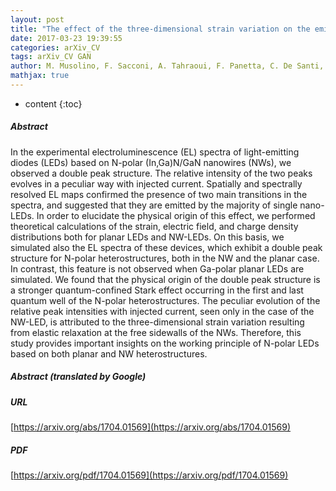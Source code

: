 ```yaml
---
layout: post
title: "The effect of the three-dimensional strain variation on the emission properties of light-emitting diodes based on N/GaN nanowires"
date: 2017-03-23 19:39:55
categories: arXiv_CV
tags: arXiv_CV GAN
author: M. Musolino, F. Sacconi, A. Tahraoui, F. Panetta, C. De Santi, M. Meneghini, E. Zanoni, L. Geelhaar
mathjax: true
---
```


* content
{:toc}

##### Abstract
In the experimental electroluminescence (EL) spectra of light-emitting diodes (LEDs) based on N-polar (In,Ga)N/GaN nanowires (NWs), we observed a double peak structure. The relative intensity of the two peaks evolves in a peculiar way with injected current. Spatially and spectrally resolved EL maps confirmed the presence of two main transitions in the spectra, and suggested that they are emitted by the majority of single nano-LEDs. In order to elucidate the physical origin of this effect, we performed theoretical calculations of the strain, electric field, and charge density distributions both for planar LEDs and NW-LEDs. On this basis, we simulated also the EL spectra of these devices, which exhibit a double peak structure for N-polar heterostructures, both in the NW and the planar case. In contrast, this feature is not observed when Ga-polar planar LEDs are simulated. We found that the physical origin of the double peak structure is a stronger quantum-confined Stark effect occurring in the first and last quantum well of the N-polar heterostructures. The peculiar evolution of the relative peak intensities with injected current, seen only in the case of the NW-LED, is attributed to the three-dimensional strain variation resulting from elastic relaxation at the free sidewalls of the NWs. Therefore, this study provides important insights on the working principle of N-polar LEDs based on both planar and NW heterostructures.

##### Abstract (translated by Google)


##### URL
[https://arxiv.org/abs/1704.01569](https://arxiv.org/abs/1704.01569)

##### PDF
[https://arxiv.org/pdf/1704.01569](https://arxiv.org/pdf/1704.01569)

